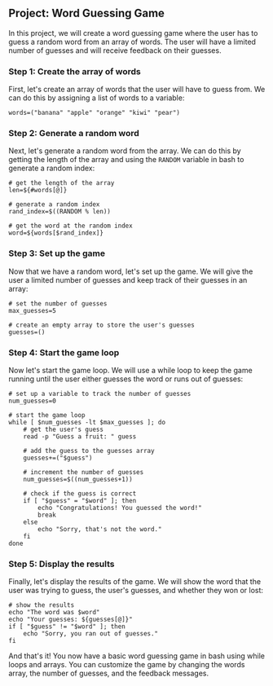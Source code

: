 ## Project: Word Guessing Game

In this project, we will create a word guessing game where the user has to guess a random word from an array of words. The user will have a limited number of guesses and will receive feedback on their guesses.

### Step 1: Create the array of words

First, let's create an array of words that the user will have to guess from. We can do this by assigning a list of words to a variable:

```
words=("banana" "apple" "orange" "kiwi" "pear")
```

### Step 2: Generate a random word

Next, let's generate a random word from the array. We can do this by getting the length of the array and using the `RANDOM` variable in bash to generate a random index:

```
# get the length of the array
len=${#words[@]}

# generate a random index
rand_index=$((RANDOM % len))

# get the word at the random index
word=${words[$rand_index]}
```

### Step 3: Set up the game

Now that we have a random word, let's set up the game. We will give the user a limited number of guesses and keep track of their guesses in an array:

```
# set the number of guesses
max_guesses=5

# create an empty array to store the user's guesses
guesses=()
```

### Step 4: Start the game loop

Now let's start the game loop. We will use a while loop to keep the game running until the user either guesses the word or runs out of guesses:

```
# set up a variable to track the number of guesses
num_guesses=0

# start the game loop
while [ $num_guesses -lt $max_guesses ]; do
    # get the user's guess
    read -p "Guess a fruit: " guess

    # add the guess to the guesses array
    guesses+=("$guess")

    # increment the number of guesses
    num_guesses=$((num_guesses+1))

    # check if the guess is correct
    if [ "$guess" = "$word" ]; then
        echo "Congratulations! You guessed the word!"
        break
    else
        echo "Sorry, that's not the word."
    fi
done
```

### Step 5: Display the results

Finally, let's display the results of the game. We will show the word that the user was trying to guess, the user's guesses, and whether they won or lost:

```
# show the results
echo "The word was $word"
echo "Your guesses: ${guesses[@]}"
if [ "$guess" != "$word" ]; then
    echo "Sorry, you ran out of guesses."
fi
```

And that's it! You now have a basic word guessing game in bash using while loops and arrays. You can customize the game by changing the words array, the number of guesses, and the feedback messages.